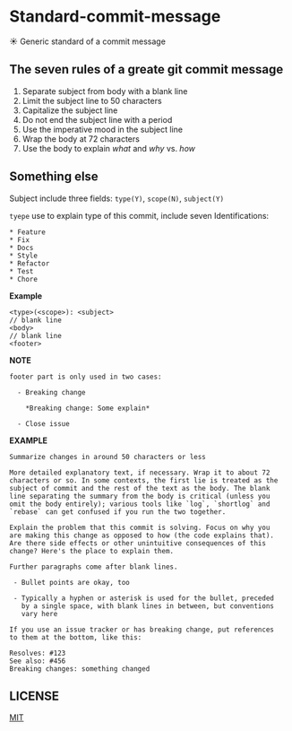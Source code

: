 # Standard-commit-message
:sunny: Generic standard of a commit message


## The seven rules of a greate git commit message

1. Separate subject from body with a blank line
2. Limit the subject line to 50 characters
3. Capitalize the subject line
4. Do not end the subject line with a period
5. Use the imperative mood in the subject line
6. Wrap the body at 72 characters
7. Use the body to explain *what* and *why* vs. *how*

## Something else

Subject include three fields: `type(Y)`, `scope(N)`, `subject(Y)`

`tyepe` use to explain type of this commit, include seven Identifications:
    
    * Feature
    * Fix
    * Docs
    * Style
    * Refactor
    * Test
    * Chore

**Example**

    <type>(<scope>): <subject>
    // blank line
    <body>
    // blank line
    <footer>

**NOTE**

    footer part is only used in two cases:
        
      - Breaking change
        
        *Breaking change: Some explain*
          
      - Close issue

**EXAMPLE**

```
Summarize changes in around 50 characters or less

More detailed explanatory text, if necessary. Wrap it to about 72
characters or so. In some contexts, the first lie is treated as the
subject of commit and the rest of the text as the body. The blank
line separating the summary from the body is critical (unless you
omit the body entirely); various tools like `log`, `shortlog` and
`rebase` can get confused if you run the two together.

Explain the problem that this commit is solving. Focus on why you
are making this change as opposed to how (the code explains that).
Are there side effects or other unintuitive consequences of this
change? Here's the place to explain them.

Further paragraphs come after blank lines.

 - Bullet points are okay, too

 - Typically a hyphen or asterisk is used for the bullet, preceded
   by a single space, with blank lines in between, but conventions
   vary here

If you use an issue tracker or has breaking change, put references
to them at the bottom, like this:

Resolves: #123
See also: #456
Breaking changes: something changed
```


## LICENSE

[MIT](LICENSE)
